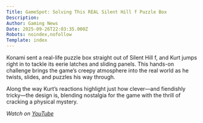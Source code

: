 ```yaml
---
Title: GameSpot: Solving This REAL Silent Hill f Puzzle Box
Description: 
Author: Gaming News
Date: 2025-09-26T22:03:35.000Z
Robots: noindex,nofollow
Template: index
---
```

<p>Konami sent a real-life puzzle box straight out of Silent Hill f, and Kurt jumps right in to tackle its eerie latches and sliding panels. This hands-on challenge brings the game’s creepy atmosphere into the real world as he twists, slides, and puzzles his way through.</p>

<p>Along the way Kurt’s reactions highlight just how clever—and fiendishly tricky—the design is, blending nostalgia for the game with the thrill of cracking a physical mystery.</p>

<p><em>Watch on <a href="https://www.youtube.com/watch?v=iXCpjAMd-Hk" rel="noopener noreferrer">YouTube</a></em></p>

